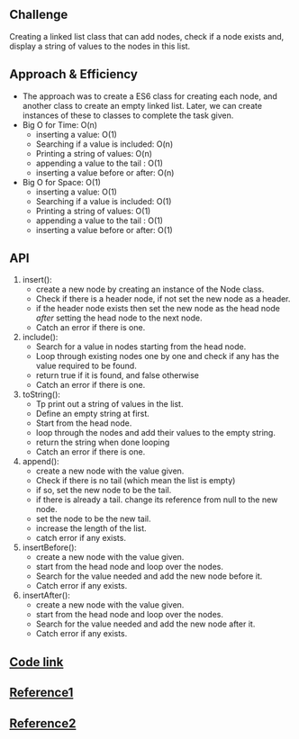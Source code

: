 
## Challenge
Creating a linked list class that can add nodes, check if a node exists and, display a string of values to the nodes in this list.

## Approach & Efficiency
* The approach was to create a ES6 class for creating each node, and another class to create an empty linked list. Later, we can create instances of these to classes to complete the task given.
* Big O for Time: O(n)
  - inserting a value: O(1)
  - Searching if a value is included: O(n)
  - Printing a string of values: O(n)
  - appending a value to the tail : O(1)
  - inserting a value before or after: O(n)
* Big O for Space: O(1)
  - inserting a value: O(1)
  - Searching if a value is included: O(1)
  - Printing a string of values: O(1)
  - appending a value to the tail : O(1)
  - inserting a value before or after: O(1)


## API
1. insert(): 
   - create a new node by creating an instance of the Node class.
   - Check if there is a header node, if not set the new node as a header.
   - if the header node exists then set the new node as the head node *after* setting the head node to the next node.
   - Catch an error if there is one.
2. include():
   - Search for a value in nodes starting from the head node.
   - Loop through existing nodes one by one and check if any has the value required to be found.
   - return true if it is found, and false otherwise
   - Catch an error if there is one.
3. toString():
   - Tp print out a string of values in the list.
   - Define an empty string at first.
   - Start from the head node.
   - loop through the nodes and add their values to the empty string.
   - return the string when done looping
   - Catch an error if there is one.
4. append():
   - create a new node with the value given.
   - Check if there is no tail (which mean the list is empty)
   - if so, set the new node to be the tail.
   - if there is already a tail. change its reference from null to the new node.
   - set the node to be the new tail.
   - increase the length of the list.
   - catch error if any exists.
5. insertBefore():
   - create a new node with the value given.
   - start from the head node and loop over the nodes.
   - Search for the value needed and add the new node before it.
   - Catch error if any exists.
6. insertAfter():
   - create a new node with the value given.
   - start from the head node and loop over the nodes.
   - Search for the value needed and add the new node after it.
   - Catch error if any exists.


## [Code link](./linked-list.js)
## [Reference1](https://daveceddia.com/linked-lists-javascript/)
## [Reference2](https://jarednielsen.com/data-structure-linked-list-javascript/)

